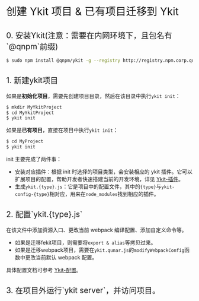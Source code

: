<h1 style="font-weight: normal"> 创建 Ykit 项目 & 已有项目迁移到 Ykit </h1>


<h2 style="font-weight: normal"> 0. 安装Ykit(注意：需要在内网环境下，且包名有`@qnpm`前缀) </h2>

```bash
$ sudo npm install @qnpm/ykit -g --registry http://registry.npm.corp.qunar.com/
```

<h2 style="font-weight: normal"> 1. 新建ykit项目 </h2>

如果是**初始化项目**，需要先创建项目目录，然后在该目录中执行`ykit init`：

```bash
$ mkdir MyYkitProject
$ cd MyYkitProject
$ ykit init
```

如果是**已有项目**，直接在项目中执行`ykit init`：

```bash
$ cd MyProject
$ ykit init
```

init 主要完成了两件事：
- 安装对应插件：根据 init 时选择的项目类型，会安装相应的 ykit 插件。它可以扩展项目的配置，帮助开发者快速搭建当前的开发环境，详见 [Ykit-插件][2]。
- 生成`ykit.{type}.js`：它是项目中的配置文件，其中的`{type}`与`ykit-config-{type}`相对应，用来在`node_modules`找到相应的插件。

<h2 style="font-weight: normal"> 2. 配置`ykit.{type}.js` </h2>

在该文件中添加资源入口、更改当前 webpack 编译配置、添加自定义命令等。

- 如果是迁移fekit项目，则需要将`export & alias`等拷贝过来。
- 如果是迁移webpack项目，需要在`ykit.qunar.js`的`modifyWebpackConfig`函数中更改当前默认 webpack 配置。

具体配置文档可参考 [Ykit-配置][1]。

<h2 style="font-weight: normal"> 3. 在项目外运行`ykit server`，并访问项目。 </h2>

[1]: ./docs-配置.html
[2]: ./docs-插件.html
